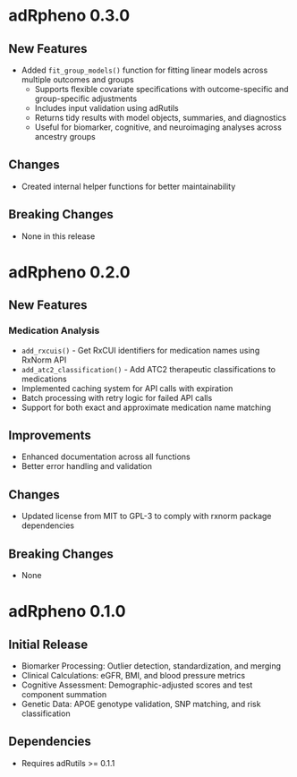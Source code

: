 # adRpheno 0.3.0

## New Features

* Added `fit_group_models()` function for fitting linear models across multiple outcomes and groups
  - Supports flexible covariate specifications with outcome-specific and group-specific adjustments
  - Includes input validation using adRutils
  - Returns tidy results with model objects, summaries, and diagnostics
  - Useful for biomarker, cognitive, and neuroimaging analyses across ancestry groups

## Changes

* Created internal helper functions for better maintainability

## Breaking Changes

* None in this release

# adRpheno 0.2.0

## New Features

### Medication Analysis
- `add_rxcuis()` - Get RxCUI identifiers for medication names using RxNorm API
- `add_atc2_classification()` - Add ATC2 therapeutic classifications to medications
- Implemented caching system for API calls with expiration
- Batch processing with retry logic for failed API calls
- Support for both exact and approximate medication name matching

## Improvements
- Enhanced documentation across all functions
- Better error handling and validation

## Changes
- Updated license from MIT to GPL-3 to comply with rxnorm package dependencies

## Breaking Changes
- None 

# adRpheno 0.1.0

## Initial Release
* Biomarker Processing: Outlier detection, standardization, and merging
* Clinical Calculations: eGFR, BMI, and blood pressure metrics
* Cognitive Assessment: Demographic-adjusted scores and test component summation
* Genetic Data: APOE genotype validation, SNP matching, and risk classification

## Dependencies
* Requires adRutils >= 0.1.1
